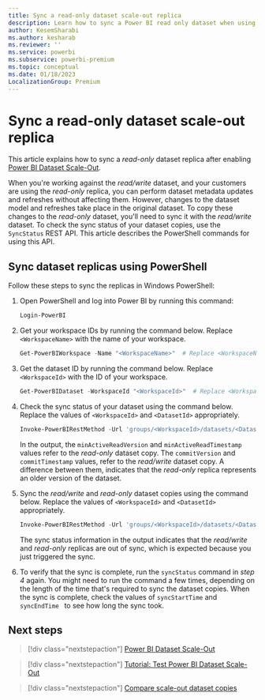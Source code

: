 ```yaml
---
title: Sync a read-only dataset scale-out replica
description: Learn how to sync a Power BI read only dataset when using the Power BI Dataset Scale-Out feature
author: KesemSharabi
ms.author: kesharab
ms.reviewer: ''
ms.service: powerbi
ms.subservice: powerbi-premium
ms.topic: conceptual
ms.date: 01/18/2023
LocalizationGroup: Premium
---
```


# Sync a read-only dataset scale-out replica

This article explains how to sync a *read-only* dataset replica after enabling [Power BI Dataset Scale-Out](service-premium-auto-scale.md).

When you're working against the *read/write* dataset, and your customers are using the *read-only* replica, you can perform dataset metadata updates and refreshes without affecting them. However, changes to the dataset model and refreshes take place in the original dataset. To copy these changes to the *read-only* dataset, you'll need to sync it with the *read/write* dataset. To check the sync status of your dataset copies, use the `SyncStatus` REST API. This article describes the PowerShell commands for using this API.

## Sync dataset replicas using PowerShell

Follow these steps to sync the replicas in Windows PowerShell:

1. Open PowerShell and log into Power BI by running this command:

    ```powershell
    Login-PowerBI
    ```

2. Get your workspace IDs by running the command below. Replace `<WorkspaceName>` with the name of your workspace.

    ```powershell
    Get-PowerBIWorkspace -Name "<WorkspaceName>"  # Replace <WorkspaceName> with the name of your workspace
    ```

3. Get the dataset ID by running the command below. Replace `<WorkspaceId>` with the ID of your workspace.

    ```powershell
    Get-PowerBIDataset -WorkspaceId "<WorkspaceId>"  # Replace <WorkspaceId> with the ID of your workspace
    ```

4. Check the sync status of your dataset using the command below. Replace the values of `<WorkspaceId>` and `<DatasetId>` appropriately.

    ```powershell
    Invoke-PowerBIRestMethod -Url 'groups/<WorkspaceId>/datasets/<DatasetId>/syncStatus' -Method Get | ConvertFrom-Json | Format-List  # Replace <WorkspaceId> with the ID of your workspace and <DatasetId> with the ID of your dataset
    ```

    In the output, the `minActiveReadVersion` and `minActiveReadTimestamp` values refer to the *read-only* dataset copy. The `commitVersion` and `commitTimestamp` values, refer to the *read/write* dataset copy. A difference between them, indicates that the *read-only* replica represents an older version of the dataset.

5. Sync the *read/write* and *read-only* dataset copies using the command below. Replace the values of `<WorkspaceId>` and `<DatasetId>` appropriately.

    ```powershell
    Invoke-PowerBIRestMethod -Url 'groups/<WorkspaceId>/datasets/<DatasetId>/sync' -Method Post | ConvertFrom-Json | Format-List  # Replace <WorkspaceId> with the ID of your workspace and <DatasetId> with the ID of your dataset
    ```

    The sync status information in the output indicates that the *read/write* and *read-only* replicas are out of sync, which is expected because you just triggered the sync.  

6. To verify that the sync is complete, run the `syncStatus` command in *step 4* again. You might need to run the command a few times, depending on the length of the time that's required to sync the dataset copies. When the sync is complete, check the values of `syncStartTime` and `syncEndTime ` to see how long the sync took.  

## Next steps

> [!div class="nextstepaction"]
> [Power BI Dataset Scale-Out](service-premium-scale-out.md)

> [!div class="nextstepaction"]
> [Tutorial: Test Power BI Dataset Scale-Out](service-premium-scale-out-test.md)

> [!div class="nextstepaction"]
> [Compare scale-out dataset copies](service-premium-scale-out-app.md)
